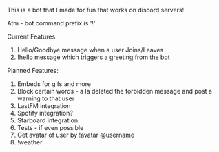 This is a bot that I made for fun that works on discord servers!

Atm - bot command prefix is '!'

Current Features: 
1. Hello/Goodbye message when a user Joins/Leaves 
2. !hello message which triggers a greeting from the bot 

Planned Features:
1. Embeds for gifs and more
2. Block certain words - a la deleted the forbidden message and post a warning to that user 
3. LastFM integration
4. Spotify integration? 
5. Starboard integration
6. Tests - if even possible
7. Get avatar of user by !avatar @username
8. !weather

